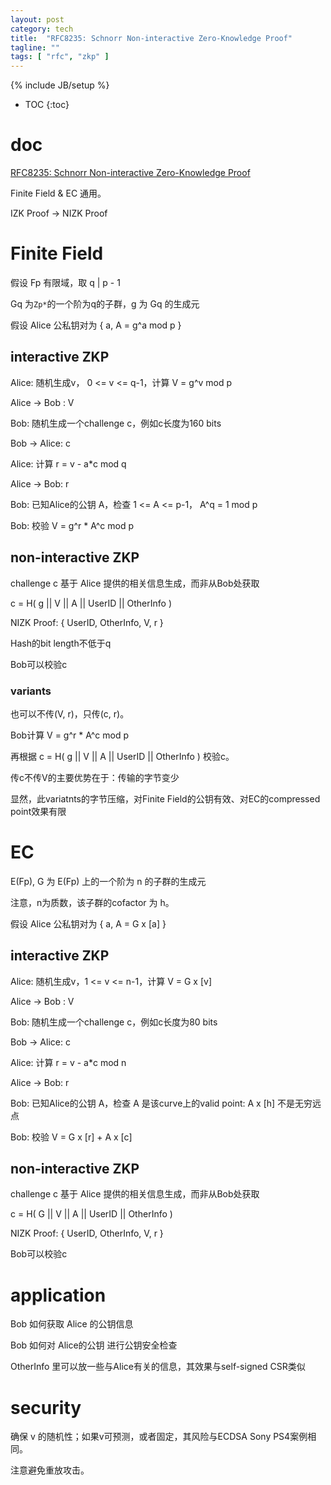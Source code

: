 ```yaml
---
layout: post
category: tech
title:  "RFC8235: Schnorr Non-interactive Zero-Knowledge Proof"
tagline: ""
tags: [ "rfc", "zkp" ] 
---
```

{% include JB/setup %}

* TOC
{:toc}

# doc 

[RFC8235: Schnorr Non-interactive Zero-Knowledge Proof](https://datatracker.ietf.org/doc/html/rfc8235)

Finite Field & EC 通用。

IZK Proof  -> NIZK Proof

# Finite Field

假设 Fp 有限域，取 q | p - 1

Gq 为`Zp*`的一个阶为q的子群，g 为 Gq 的生成元

假设 Alice 公私钥对为 { a, A = g^a mod p }

## interactive ZKP

Alice: 随机生成v， 0 <= v <= q-1，计算 V = g^v mod p

Alice -> Bob : V

Bob: 随机生成一个challenge c，例如c长度为160 bits

Bob -> Alice: c

Alice: 计算 r = v - a*c mod q

Alice -> Bob: r

Bob: 已知Alice的公钥 A，检查 1 <= A <= p-1， A^q = 1 mod p

Bob: 校验 V = g^r * A^c mod p

##  non-interactive ZKP

challenge c 基于 Alice 提供的相关信息生成，而非从Bob处获取

c = H( g || V || A || UserID || OtherInfo )

NIZK Proof:  { UserID, OtherInfo, V, r }

Hash的bit length不低于q

Bob可以校验c

### variants

也可以不传(V, r)，只传(c, r)。

Bob计算 V = g^r * A^c mod p

再根据 c = H( g || V || A || UserID || OtherInfo ) 校验c。

传c不传V的主要优势在于：传输的字节变少

显然，此variatnts的字节压缩，对Finite Field的公钥有效、对EC的compressed point效果有限

# EC

E(Fp), G 为 E(Fp) 上的一个阶为 n 的子群的生成元

注意，n为质数，该子群的cofactor 为 h。

假设 Alice 公私钥对为 { a, A = G x [a] }

## interactive ZKP

Alice: 随机生成v，1 <= v <= n-1，计算 V = G x [v]

Alice -> Bob : V

Bob: 随机生成一个challenge c，例如c长度为80 bits

Bob -> Alice: c

Alice: 计算 r = v - a*c mod n

Alice -> Bob: r

Bob: 已知Alice的公钥 A，检查 A 是该curve上的valid point:  A x [h] 不是无穷远点

Bob: 校验 V = G x [r] + A x [c]


## non-interactive ZKP

challenge c 基于 Alice 提供的相关信息生成，而非从Bob处获取

c = H( G || V || A || UserID || OtherInfo )

NIZK Proof:  { UserID, OtherInfo, V, r }

Bob可以校验c

# application

Bob 如何获取 Alice 的公钥信息

Bob 如何对 Alice的公钥 进行公钥安全检查

OtherInfo 里可以放一些与Alice有关的信息，其效果与self-signed CSR类似

# security

确保 v 的随机性；如果v可预测，或者固定，其风险与ECDSA Sony PS4案例相同。

注意避免重放攻击。


